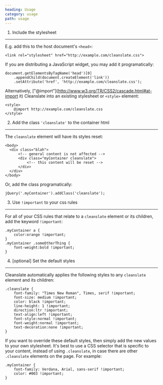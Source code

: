 ```yaml
---
heading: Usage
category: usage
path: usage
---
```


1) Include the stylesheet
---

E.g. add this to the host document's `<head>`:

    <link rel="stylesheet" href="http://example.com/cleanslate.css">

If you are distributing a JavaScript widget, you may add it programatically:

    document.getElementsByTagName('head')[0]
        .appendChild(document.createElement('link'))
        .setAttribute('href', 'http://example.com/cleanslate.css');

Alternatively, ["@import"](http://www.w3.org/TR/CSS2/cascade.html#at-import it) Cleanslate into an existing stylesheet or `<style>` element:

    <style>
        @import http://example.com/cleanslate.css
    </style>



2) Add the class <code>'cleanslate'</code> to the container html
---

The `cleanslate` element will have its styles reset:

    <body>
      <div class="blah">
          <!-- general content is not affected -->
          <div class="myContainer cleanslate">
              <!-- this content will be reset -->
          </div>
      </div>
    </body>


Or, add the class programatically:

    jQuery('.myContainer').addClass('cleanslate');


3) Use <code>!important</code> to your css rules
---

For all of your CSS rules that relate to a `cleanslate` element or its children, add the keyword `!important`:

    .myContainer a {
        color:orange !important;
    }
    .myContainer .someOtherThing {
        font-weight:bold !important;
    }


4) [optional] Set the default styles
---

Cleanslate automatically applies the following styles to any `cleanslate` element and its children:

    .cleanslate {
        font-family: "Times New Roman", Times, serif !important;
        font-size: medium !important;
        color: black !important;
        line-height: 1 !important;
        direction:ltr !important;
        text-align:left !important;
        font-style:normal !important;
        font-weight:normal !important;
        text-decoration:none !important;
    }

If you want to override these default styles, then simply add the new values to your own stylesheet. It's best to use a CSS selector that is specific to your content, instead of using `.cleanslate`, in case there are other `.cleanslate` elements on the page. For example:

    .myContainer {
        font-family: Verdana, Arial, sans-serif !important;
        color: #003 !important;
    }

